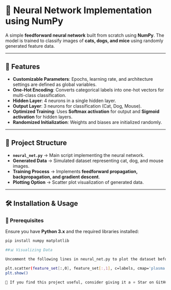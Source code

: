 # 🧠 Neural Network Implementation using NumPy  

A simple **feedforward neural network** built from scratch using **NumPy**. The model is trained to classify images of **cats, dogs, and mice** using randomly generated feature data.  

---

## 📌 Features  
- **Customizable Parameters**: Epochs, learning rate, and architecture settings are defined as global variables.  
- **One-Hot Encoding**: Converts categorical labels into one-hot vectors for multi-class classification.  
- **Hidden Layer**: 4 neurons in a single hidden layer.  
- **Output Layer**: 3 neurons for classification (Cat, Dog, Mouse).  
- **Optimized Training**: Uses **Softmax activation** for output and **Sigmoid activation** for hidden layers.  
- **Randomized Initialization**: Weights and biases are initialized randomly.  

---

## 📂 Project Structure  
- **`neural_net.py`** → Main script implementing the neural network.  
- **Generated Data** → Simulated dataset representing cat, dog, and mouse images.  
- **Training Process** → Implements **feedforward propagation, backpropagation, and gradient descent**.  
- **Plotting Option** → Scatter plot visualization of generated data.  

---

## 🛠️ Installation & Usage  

### 🔧 Prerequisites  
Ensure you have **Python 3.x** and the required libraries installed:  
```sh
pip install numpy matplotlib

##📊 Visualizing Data

Uncomment the following lines in neural_net.py to plot the dataset before training:

plt.scatter(feature_set[:,0], feature_set[:,1], c=labels, cmap='plasma', s=100, alpha=0.5)
plt.show()

🌟 If you find this project useful, consider giving it a ⭐ Star on GitHub!
